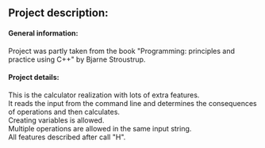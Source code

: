 ## Project description:
#### General information:
Project was partly taken from the book "Programming: principles and practice using C++" by Bjarne Stroustrup.  

#### Project details:
This is the calculator realization with lots of extra features.  
It reads the input from the command line and determines the consequences of operations and then calculates.  
Creating variables is allowed.  
Multiple operations are allowed in the same input string.  
All features described after call "H".  
